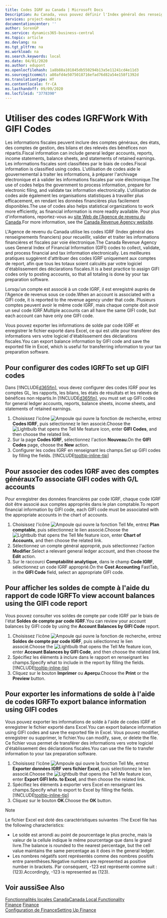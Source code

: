 ```yaml
---
title: Codes IGRF au Canada | Microsoft Docs
Description: Au Canada, vous pouvez définir l'Index général des renseignements financiers (IGRF) et l'affecter aux comptes de report
services: project-madeira
documentationcenter: ''
author: SorenGP
ms.service: dynamics365-business-central
ms.topic: article
ms.devlang: na
ms.tgt_pltfrm: na
ms.workload: na
ms.search.keywords: local
ms.date: 04/01/2020
ms.author: edupont
ms.openlocfilehash: 1a8b88a101845db550294b13a5e11241cd4e11d3
ms.sourcegitcommit: a80afd4e5075018716efad76d82a54e158f1392d
ms.translationtype: HT
ms.contentlocale: fr-CA
ms.lasthandoff: 09/09/2020
ms.locfileid: "3778390"
---
```

# <a name="work-with-gifi-codes"></a><span data-ttu-id="b31b2-103">Utiliser des codes IGRF</span><span class="sxs-lookup"><span data-stu-id="b31b2-103">Work With GIFI Codes</span></span>
<span data-ttu-id="b31b2-104">Les informations fiscales peuvent inclure des comptes généraux, des états, des comptes de gestion, des bilans et des relevés des bénéfices non répartis.</span><span class="sxs-lookup"><span data-stu-id="b31b2-104">Fiscal information can include general ledger accounts, reports, income statements, balance sheets, and statements of retained earnings.</span></span> <span data-ttu-id="b31b2-105">Les informations fiscales sont classifiées par le biais de codes.</span><span class="sxs-lookup"><span data-stu-id="b31b2-105">Fiscal information is classified using codes.</span></span> <span data-ttu-id="b31b2-106">L'utilisation de codes aide le gouvernemental à traiter les informations, à préparer l'archivage électronique et à valider les informations fiscales par voie électronique.</span><span class="sxs-lookup"><span data-stu-id="b31b2-106">The use of codes helps the government to process information, prepare for electronic filing, and validate tax information electronically.</span></span> <span data-ttu-id="b31b2-107">L'utilisation de codes aide également les organisations statistiques à travailler plus efficacement, en rendant les données financières plus facilement disponibles.</span><span class="sxs-lookup"><span data-stu-id="b31b2-107">The use of codes also helps statistical organizations to work more efficiently, as financial information is more readily available.</span></span> <span data-ttu-id="b31b2-108">Pour plus d'informations, reportez-vous au [site Web de l'Agence de revenu du Canada](https://www.cra-arc.gc.ca/).</span><span class="sxs-lookup"><span data-stu-id="b31b2-108">For more information, see the [Canada Revenue Agency website](https://www.cra-arc.gc.ca/).</span></span>

<span data-ttu-id="b31b2-109">L'Agence de revenu du Canada utilise les codes IGRF (Index général des renseignements financiers) pour recueillir, valider et traiter les informations financières et fiscales par voie électronique.</span><span class="sxs-lookup"><span data-stu-id="b31b2-109">The Canada Revenue Agency uses General Index of Financial Information (GIFI) codes to collect, validate, and process financial and tax information electronically.</span></span> <span data-ttu-id="b31b2-110">Les meilleures pratiques suggèrent d'attribuer des codes IGRF uniquement aux comptes de report, afin que tous les totaux soient calculés par votre logiciel d'établissement des déclarations fiscales.</span><span class="sxs-lookup"><span data-stu-id="b31b2-110">It is a best practice to assign GIFI codes only to posting accounts, so that all totaling is done by your tax preparation software.</span></span>

<span data-ttu-id="b31b2-111">Lorsqu'un compte est associé à un code IGRF, il est enregistré auprès de l'Agence de revenus sous ce code.</span><span class="sxs-lookup"><span data-stu-id="b31b2-111">When an account is associated with a GIFI code, it is reported to the revenue agency under that code.</span></span> <span data-ttu-id="b31b2-112">Plusieurs comptes peuvent avoir le même code IGRF, mais chaque compte doit avoir un seul code IGRF.</span><span class="sxs-lookup"><span data-stu-id="b31b2-112">Multiple accounts can all have the same GIFI code, but each account can have only one GIFI code.</span></span>

<span data-ttu-id="b31b2-113">Vous pouvez exporter les informations de solde par code IGRF et enregistrer le fichier exporté dans Excel, ce qui est utile pour transférer des informations vers votre logiciel d'établissement des déclarations fiscales.</span><span class="sxs-lookup"><span data-stu-id="b31b2-113">You can export balance information by GIFI code and save the exported file in Excel, which is useful for transferring information to your tax preparation software.</span></span>

## <a name="to-set-up-gifi-codes"></a><span data-ttu-id="b31b2-114">Pour configurer des codes IGRF</span><span class="sxs-lookup"><span data-stu-id="b31b2-114">To set up GIFI codes</span></span>
<span data-ttu-id="b31b2-115">Dans [!INCLUDE[d365fin](../../includes/d365fin_md.md)], vous devez configurer des codes IGRF pour les comptes GL, les rapports, les bilans, les états de résultats et les relevés de bénéfices non répartis.</span><span class="sxs-lookup"><span data-stu-id="b31b2-115">In [!INCLUDE[d365fin](../../includes/d365fin_md.md)], you must set up GIFI codes for general ledger accounts, reports, balance sheets, income sheets, and statements of retained earnings.</span></span>

1. <span data-ttu-id="b31b2-116">Choisissez l'icône ![Ampoule qui ouvre la fonction de recherche](../../media/ui-search/search_small.png "Dites-moi ce que vous voulez faire"), entrez **Codes IGRF**, puis sélectionnez le lien associé.</span><span class="sxs-lookup"><span data-stu-id="b31b2-116">Choose the ![Lightbulb that opens the Tell Me feature](../../media/ui-search/search_small.png "Tell me what you want to do") icon, enter **GIFI Codes**, and then choose the related link.</span></span>
2. <span data-ttu-id="b31b2-117">Sur la page **Codes IGRF**, sélectionnez l'action **Nouveau**.</span><span class="sxs-lookup"><span data-stu-id="b31b2-117">On the **GIFI Codes** page, choose the **New** action.</span></span>
3. <span data-ttu-id="b31b2-118">Configurer les codes IGRF en renseignant les champs.</span><span class="sxs-lookup"><span data-stu-id="b31b2-118">Set up GIFI codes by filling the fields.</span></span> [!INCLUDE[tooltip-inline-tip](../../includes/tooltip-inline-tip_md.md)]

## <a name="to-associate-gifi-codes-with-gl-accounts"></a><span data-ttu-id="b31b2-119">Pour associer des codes IGRF avec des comptes généraux</span><span class="sxs-lookup"><span data-stu-id="b31b2-119">To associate GIFI codes with G/L accounts</span></span>
<span data-ttu-id="b31b2-120">Pour enregistrer des données financières par code IGRF, chaque code IGRF doit être associé aux comptes appropriés dans le plan comptable.</span><span class="sxs-lookup"><span data-stu-id="b31b2-120">To report financial information by GIFI code, each GIFI code must be associated with the appropriate accounts in the chart of accounts.</span></span>

1. <span data-ttu-id="b31b2-121">Choisissez l'icône ![Ampoule qui ouvre la fonction Tell Me](../../media/ui-search/search_small.png "Dites-moi ce que vous voulez faire"), entrez **Plan comptable**, puis sélectionnez le lien associé.</span><span class="sxs-lookup"><span data-stu-id="b31b2-121">Choose the ![Lightbulb that opens the Tell Me feature](../../media/ui-search/search_small.png "Tell me what you want to do") icon, enter **Chart of Accounts**, and then choose the related link.</span></span>
2. <span data-ttu-id="b31b2-122">Sélectionnez un compte général approprié, puis sélectionnez l'action **Modifier**.</span><span class="sxs-lookup"><span data-stu-id="b31b2-122">Select a relevant general ledger account, and then choose the **Edit** action.</span></span>
3. <span data-ttu-id="b31b2-123">Sur le raccourci **Comptabilité analytique**, dans le champ **Code IGRF**, sélectionnez un code IGRF approprié.</span><span class="sxs-lookup"><span data-stu-id="b31b2-123">On the **Cost Accounting** FastTab, in the **GIFI Code** field, select an appropriate GIFI code.</span></span>

## <a name="to-view-account-balances-using-the-gifi-code-report"></a><span data-ttu-id="b31b2-124">Pour afficher les soldes de compte à l'aide du rapport de code IGRF</span><span class="sxs-lookup"><span data-stu-id="b31b2-124">To view account balances using the GIFI code report</span></span>
<span data-ttu-id="b31b2-125">Vous pouvez consulter vos soldes de compte par code IGRF par le biais de l'état **Soldes de compte par code IGRF**.</span><span class="sxs-lookup"><span data-stu-id="b31b2-125">You can review your account balances by GIFI code by using the **Account Balances by GIFI Code** report.</span></span>

1. <span data-ttu-id="b31b2-126">Choisissez l'icône ![Ampoule qui ouvre la fonction de recherche](../../media/ui-search/search_small.png "Dites-moi ce que vous voulez faire"), entrez **Soldes de compte par code IGRF**, puis sélectionnez le lien associé.</span><span class="sxs-lookup"><span data-stu-id="b31b2-126">Choose the ![Lightbulb that opens the Tell Me feature](../../media/ui-search/search_small.png "Tell me what you want to do") icon, enter **Account Balances by GIFI Code**, and then choose the related link.</span></span>
2. <span data-ttu-id="b31b2-127">Spécifiez les éléments à inclure dans le rapport en renseignant les champs.</span><span class="sxs-lookup"><span data-stu-id="b31b2-127">Specify what to include in the report by filling the fields.</span></span> [!INCLUDE[tooltip-inline-tip](../../includes/tooltip-inline-tip_md.md)]
3. <span data-ttu-id="b31b2-128">Cliquez sur le bouton **Imprimer** ou **Aperçu**.</span><span class="sxs-lookup"><span data-stu-id="b31b2-128">Choose the **Print** or the **Preview** button.</span></span>

## <a name="to-export-balance-information-using-gifi-codes"></a><span data-ttu-id="b31b2-129">Pour exporter les informations de solde à l'aide de codes IGRF</span><span class="sxs-lookup"><span data-stu-id="b31b2-129">To export balance information using GIFI codes</span></span>
<span data-ttu-id="b31b2-130">Vous pouvez exporter les informations de solde à l'aide de codes IGRF et enregistrer le fichier exporté dans Excel.</span><span class="sxs-lookup"><span data-stu-id="b31b2-130">You can export balance information using GIFI codes and save the exported file in Excel.</span></span> <span data-ttu-id="b31b2-131">Vous pouvez modifier, enregistrer ou supprimer, le fichier.</span><span class="sxs-lookup"><span data-stu-id="b31b2-131">You can modify, save, or delete the file.</span></span> <span data-ttu-id="b31b2-132">Ce fichier vous permet de transférer des informations vers votre logiciel d'établissement des déclarations fiscales.</span><span class="sxs-lookup"><span data-stu-id="b31b2-132">You can use the file to transfer information to your tax preparation software.</span></span>

1. <span data-ttu-id="b31b2-133">Choisissez l'icône ![Ampoule qui ouvre la fonction Tell Me](../../media/ui-search/search_small.png "Dites-moi ce que vous voulez faire"), entrez **Exporter données IGRF vers fichier Excel**, puis sélectionnez le lien associé.</span><span class="sxs-lookup"><span data-stu-id="b31b2-133">Choose the ![Lightbulb that opens the Tell Me feature](../../media/ui-search/search_small.png "Tell me what you want to do") icon, enter **Export GIFI Info. to Excel**, and then choose the related link.</span></span>
2. <span data-ttu-id="b31b2-134">Spécifiez les éléments à exporter vers Excel en renseignant les champs.</span><span class="sxs-lookup"><span data-stu-id="b31b2-134">Specify what to export to Excel by filling the fields.</span></span> [!INCLUDE[tooltip-inline-tip](../../includes/tooltip-inline-tip_md.md)]
3. <span data-ttu-id="b31b2-135">Cliquez sur le bouton **OK**.</span><span class="sxs-lookup"><span data-stu-id="b31b2-135">Choose the **OK** button.</span></span>

> [!NOTE]  
>   <span data-ttu-id="b31b2-136">Le fichier Excel est doté des caractéristiques suivantes :</span><span class="sxs-lookup"><span data-stu-id="b31b2-136">The Excel file has the following characteristics:</span></span>

* <span data-ttu-id="b31b2-137">Le solde est arrondi au point de pourcentage le plus proche, mais la valeur de la cellule indique le même pourcentage que dans le grand livre.</span><span class="sxs-lookup"><span data-stu-id="b31b2-137">The balance is rounded to the nearest percentage, but the cell value maintains the same percentage as it does in the general ledger.</span></span>
* <span data-ttu-id="b31b2-138">Les nombres négatifs sont représentés comme des nombres positifs entre parenthèses.</span><span class="sxs-lookup"><span data-stu-id="b31b2-138">Negative numbers are represented as positive number in brackets.</span></span> <span data-ttu-id="b31b2-139">Par conséquent, -123 est représenté comme suit : (123).</span><span class="sxs-lookup"><span data-stu-id="b31b2-139">Accordingly, -123 is represented as (123).</span></span>

## <a name="see-also"></a><span data-ttu-id="b31b2-140">Voir aussi</span><span class="sxs-lookup"><span data-stu-id="b31b2-140">See Also</span></span>
[<span data-ttu-id="b31b2-141">Fonctionnalités locales Canada</span><span class="sxs-lookup"><span data-stu-id="b31b2-141">Canada Local Functionality</span></span>](canada-local-functionality.md)  
<span data-ttu-id="b31b2-142">[Finance](../../finance.md) </span><span class="sxs-lookup"><span data-stu-id="b31b2-142">[Finance](../../finance.md) </span></span>  
[<span data-ttu-id="b31b2-143">Configuration de Finance</span><span class="sxs-lookup"><span data-stu-id="b31b2-143">Setting Up Finance</span></span>](../../finance.md)
